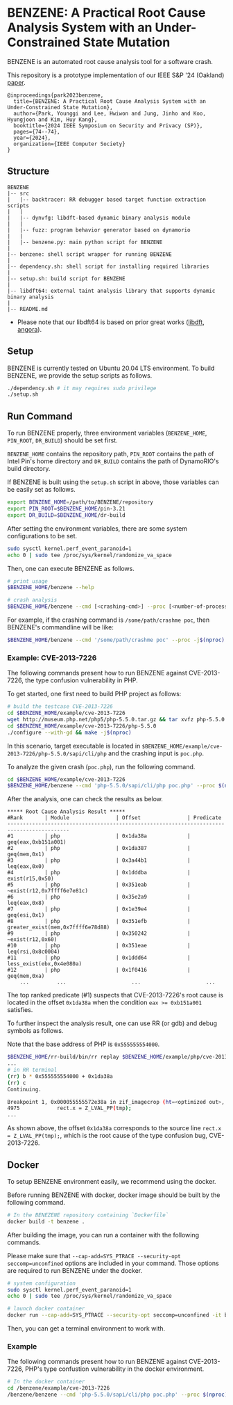# BENZENE: A Practical Root Cause Analysis System with an Under-Constrained State Mutation

BENZENE is an automated root cause analysis tool for a software crash.

This repository is a prototype implementation of our IEEE S&P '24 (Oakland) [paper](https://sp2024.ieee-security.org/accepted-papers.html).

```
@inproceedings{park2023benzene,
  title={BENZENE: A Practical Root Cause Analysis System with an Under-Constrained State Mutation},
  author={Park, Younggi and Lee, Hwiwon and Jung, Jinho and Koo, Hyungjoon and Kim, Huy Kang},
  booktitle={2024 IEEE Symposium on Security and Privacy (SP)},
  pages={74--74},
  year={2024},
  organization={IEEE Computer Society}
}
```


## Structure

```
BENZENE
|-- src
|   |-- backtracer: RR debugger based target function extraction scripts
|   |
|   |-- dynvfg: libdft-based dynamic binary analysis module
|   |
|   |-- fuzz: program behavior generator based on dynamorio
|   |
|   |-- benzene.py: main python script for BENZENE
|
|-- benzene: shell script wrapper for running BENZENE
|
|-- dependency.sh: shell script for installing required libraries
|
|-- setup.sh: build script for BENZENE
|
|-- libdft64: external taint analysis library that supports dynamic binary analysis
|
|-- README.md
```

* Please note that our libdft64 is based on prior great works ([libdft](https://www.cs.columbia.edu/~vpk/research/libdft/), [angora](https://github.com/AngoraFuzzer/Angora)). 


## Setup

BENZENE is currently tested on Ubuntu 20.04 LTS environment.
To build BENZENE, we provide the setup scripts as follows.

```sh
./dependency.sh # it may requires sudo privilege
./setup.sh
```


## Run Command

To run BENZENE properly, three environment variables (`BENZENE_HOME`, `PIN_ROOT`, `DR_BUILD`) should be set first.

`BENZENE_HOME` contains the repository path, `PIN_ROOT` contains the path of Intel Pin's home directory and `DR_BUILD` contains the path of DynamoRIO's build directory.

If BENZENE is built using the `setup.sh` script in above, those variables can be easily set as follows.

```sh
export BENZENE_HOME=/path/to/BENZENE/repository
export PIN_ROOT=$BENZENE_HOME/pin-3.21
export DR_BUILD=$BENZENE_HOME/dr-build
```

After setting the environment variables, there are some system configurations to be set.

```sh
sudo sysctl kernel.perf_event_paranoid=1
echo 0 | sudo tee /proc/sys/kernel/randomize_va_space
```

Then, one can execute BENZENE as follows.

```sh
# print usage
$BENZENE_HOME/benzene --help

# crash analysis
$BENZENE_HOME/benzene --cmd [<crashing-cmd>] --proc [<number-of-process>]
```

For example, if the crashing command is `/some/path/crashme poc`, then BENZENE's commandline will be like:

```sh
$BENZENE_HOME/benzene --cmd '/some/path/crashme poc' --proc -j$(nproc)
```

### Example: CVE-2013-7226

The following commands present how to run BENZENE against CVE-2013-7226, the type confusion vulnerability in PHP.

To get started, one first need to build PHP project as follows:

```sh
# build the testcase CVE-2013-7226
cd $BENZENE_HOME/example/cve-2013-7226
wget http://museum.php.net/php5/php-5.5.0.tar.gz && tar xvfz php-5.5.0.tar.gz
cd $BENZENE_HOME/example/cve-2013-7226/php-5.5.0
./configure --with-gd && make -j$(nproc)
```

In this scenario, target executable is located in `$BENZENE_HOME/example/cve-2013-7226/php-5.5.0/sapi/cli/php` and the crashing input is `poc.php`.

To analyze the given crash (`poc.php`), run the following command.

```sh
cd $BENZENE_HOME/example/cve-2013-7226
$BENZENE_HOME/benzene --cmd 'php-5.5.0/sapi/cli/php poc.php' --proc $(nproc)
```

After the analysis, one can check the results as below.

```
***** Root Cause Analysis Result *****
#Rank       | Module               | Offset               | Predicate           
------------------------------------------------------------------------------------------
#1          | php                  | 0x1da38a             | geq(eax,0xb151a001) 
#2          | php                  | 0x1da387             | geq(mem,0x1)        
#3          | php                  | 0x3a44b1             | leq(eax,0x0)        
#4          | php                  | 0x1dddba             | exist(r15,0x50)     
#5          | php                  | 0x351eab             | ~exist(r12,0x7ffff6e7e81c)
#6          | php                  | 0x35e2a9             | leq(eax,0x8)        
#7          | php                  | 0x1e39e4             | geq(esi,0x1)        
#8          | php                  | 0x351efb             | greater_exist(mem,0x7ffff6e78d88)
#9          | php                  | 0x350242             | ~exist(r12,0x60)    
#10         | php                  | 0x351eae             | leq(rsi,0x8c0004)   
#11         | php                  | 0x1ddd64             | less_exist(ebx,0x4e080a)
#12         | php                  | 0x1f0416             | geq(mem,0xa)        
    ...         ...                     ...                     ...
```

The top ranked predicate (#1) suspects that CVE-2013-7226's root cause is located in the offset `0x1da38a` when the condition `eax >= 0xb151a001` satisfies.

To further inspect the analysis result, one can use RR (or gdb) and debug symbols as follows.

Note that the base address of PHP is `0x555555554000`.

```sh
$BENZENE_HOME/rr-build/bin/rr replay $BENZENE_HOME/example/php/cve-2013-7226/benzene.out/rr-trace
...
# in RR terminal
(rr) b * 0x555555554000 + 0x1da38a
(rr) c
Continuing.

Breakpoint 1, 0x000055555572e38a in zif_imagecrop (ht=<optimized out>, return_value=0x7ffff5b245f0, return_value_ptr=<optimized out>, this_ptr=<optimized out>, return_value_used=<optimized out>) at /home/user/work/Benzene/eval/php/cve-2013-7226/php-5.5.0/ext/gd/gd.c:4975
4975			rect.x = Z_LVAL_PP(tmp);
...
```

As shown above, the offset `0x1da38a` corresponds to the source line `rect.x = Z_LVAL_PP(tmp);`, which is the root cause of the type confusion bug, CVE-2013-7226.


## Docker

To setup BENZENE environment easily, we recommend using the docker.

Before running BENZENE with docker, docker image should be built by the following command.

```sh
# In the BENEZENE repository containing `Dockerfile`
docker build -t benzene .
```

After building the image, you can run a container with the following commands.

Please make sure that `--cap-add=SYS_PTRACE --security-opt seccomp=unconfined` options are included in your command.
Those options are required to run BENZENE under the docker.

```sh
# system configuration
sudo sysctl kernel.perf_event_paranoid=1
echo 0 | sudo tee /proc/sys/kernel/randomize_va_space

# launch docker container
docker run --cap-add=SYS_PTRACE --security-opt seccomp=unconfined -it benzene:latest
```

Then, you can get a terminal environment to work with.

### Example

The following commands present how to run BENZENE against CVE-2013-7226, PHP's type confustion vulnerability in the docker environment.

```sh
# In the docker container
cd /benzene/example/cve-2013-7226
/benzene/benzene --cmd 'php-5.5.0/sapi/cli/php poc.php' --proc $(nproc)
```


